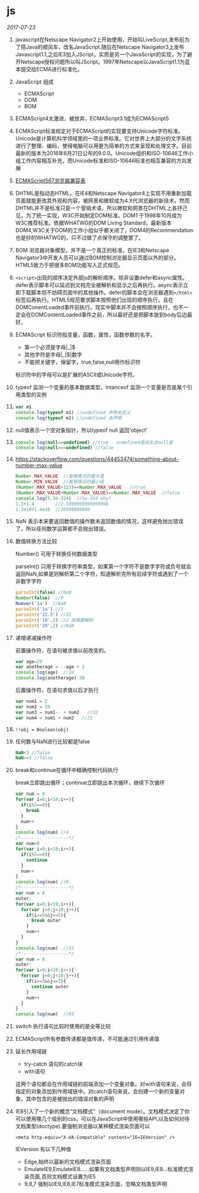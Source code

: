 # js 
*2017-07-23*

1. javascript在Netscape Navigator2上开始使用，开始叫LiveScript,发布前为了搭Java的顺风车，改名JavaScript.随后在Netscape Navigator3上发布Javascript1.1,之后IE3加入JScript，实质是另一个JavaScript的实现，为了避开Netscape授权问题所以叫JScript。1997年Netscape以JavaScript1.1为蓝本提交给ECMA进行标准化。

2. JavaScript 组成

   * ECMAScript
   * DOM
   * BOM

3. ECMAScript4太激进，被放弃，ECMAScript3.1成为ECMAScript5

4. ECMAScript标准规定对于ECMAScript的实现要支持Unicode字符标准。Unicode是计算机科学领域里的一项业界标准。它对世界上大部分的文字系统进行了整理、编码，使得电脑可以用更为简单的方式来呈现和处理文字。目前最新的版本为2016年6月21日公布的9.0.0。Unicode组织和ISO-10646工作小组工作内容相互补充，而Unicode标准和ISO-10646标准也相互兼容的方向发展

5. [ECMAScript567浏览器兼容表](http://kangax.github.io/compat-table/es5/)

6. DHTML是指动态HTML。在IE4和Netscape Navigator4上实现不用重新加载页面就能更改其外观和内容，被网景和微软成为4.X代浏览器的新技术。然而DHTML并不是标准只是一个营销术语，所以微软和网景在DHTML上各抒己见，为了统一实现，W3C开始制定DOM标准。DOM1 于1998年10月成为W3C推荐标准。依据WHATWG的DOM Living Standard，最新版本DOM4,W3C关于DOM的工作小组似乎都关闭了，DOM4的Recommendation 也是抄的WHATWG的，只不过做了点保守的调整罢了。

7. BOM 浏览器对象模型，并不是一个真正的标准，在IE3和Netscape Navigator3中开发人员可以通过BOM控制浏览器显示页面以外的部分。HTML5致力于把很多BOM功能写入正式规范。

8. `<script>`出现的顺序决定外部js的解析顺序。除非设置defer和async属性。defer表示脚本可以延迟到文档完全被解析和显示之后再执行。async表示立即下载脚本但不妨碍页面中的其他操作。defer的脚本会在浏览器遇到`</html>`标签后再执行。HTML5规范要求脚本按照他们出现的顺序执行，且在DOMConentLoaded事件前执行。现实中脚本并不会按照顺序执行，也不一定会在DOMContentLoaded事件之前，所以最好还是把脚本放到body后边最好。

9. ECMAScript 标识符指变量，函数，属性，函数参数的名字。

   * 第一个必须是字母|_|$
   * 其他字符是字母|_|$|数字
   * 不能把关键字，保留字，true,false,null用作标识符

   标识符中的字母可以是扩展的ASCII或Unicode字符。

10. typeof 监测一个变量的基本数据类型，intanceof 监测一个变量是否是某个引用类型的实例

11. ```javascript
    var m1 
    console.log(typeof m1) //undefined 声明未定义
    console.log(typeof m2) //undefined 未声明
    ```

12. null值表示一个空对象指针，所以typeof null 返回‘object’

13. ```javascript
    console.log(null==undefined) //true   undefined值派生自null值
    console.log(null===undefined) //false
    ```

14. https://stackoverflow.com/questions/44453474/something-about-number-max-value

    ```javascript
    Number.MAX_VALUE  //能够表示的最大值 
    Number.MIN_VALUE  //能够表示的最小值	
    (Number.MAX_VALUE+123)==Number.MAX_VALUE   //true
    (Number.MAX_VALUE+Number.MAX_VALUE)==Number.MAX_VALUE  //false
    console.log(5.3e-324)  //5e-324 why?
    1.2+1.4        //2.5999999999999996
    1.2e10+1.4e10  //26000000000
    ```

15. NaN 表示本来要返回数值的操作数未返回数值的情况，这样避免抛出错误了。所以任何数学运算都不会抛出错误。

16. 数值转换方法比较

    Number() 可用于转换任何数据类型

    parseInt() 只用于转换字符串类型，如果第一个字符不是数字字符或负号就会返回NaN,如果是则解析第二个字符，知道解析完所有后续字符或遇到了一个非数字字符

    ```javascript
    parseInt(false) //NaN
    Number(false)  //0
    Numver('1a')  //NaN
    parseInt('1a') //1
    parseInt('22.5') //22
    parseInt('10',2) //2 按基数解析
    parseInt('20',2) //NaN
    ```

17. 递增递减操作符

    前置操作符，在语句被求值以前改变的。

    ```javascript
    var age=29
    var anotherage = --age + 2	
    console.log(age)  //28
    console.log(anotherage) 30
    ```

    后置操作符，在语句求值以后才执行

    ```javascript
    var num1 = 2
    var num2 = 20
    var num3 = num1-- + num2   //22
    var num4 = num1 + num2   //21
    ```

18. `!!obj = Boolean(obj)`

19. 任何数与NaN进行比较都是false

    ```javascript
    NaN<3 //false
    NaN>=3 //false		
    ```

20. break和continue在循环中精确控制代码执行

    break立即跳出循环；continue立即跳出本次循环，继续下次循环

    ```javascript
    var num = 0
    for(var i=0;i<10;i++){
      if(i%5==0){
        break
      }
      num++
    }
    console.log(num) //4
    /*------------------*/
    var num=0
    for(var i=0;i<10;i++){
      if(i%5==0){
        continue
      }
      num++
    }
    console.log(num) //8
    /*------------------*/
    var num = 0
    outer:
    for(var i=0;i<10;i++){
      for(var j=0;j<10;j++){
        if(i==5&&j==5){
          break outer
        }
        num++
      } 
    }
    console.log(num)  //55
    /*------------------*/
    var num = 0
    outer:
    for(var i=0;i<10;i++){
      for(var j=0;j<10;j++){
        if(i==5&&j==5){
          continue outer
        }
        num++
      } 
    }
    console.log(num)  //95
    ```

21. switch 执行语句比较时使用的是全等比较

22. ECMAScript所有参数传递都是值传递，不可能通过引用传递值

23. 延长作用域链

    * try-catch 语句的catch块
    * with语句

    这两个语句都会在作用域链的前端添加一个变量对象。对with语句来说，会将指定的对象添加到作用域链中。对catch语句来说，会创建一个新的变量对象，其中包含的是被抛出的错误对象的声明

24. IE8引入了一个新的概念“文档模式”（document mode）。文档模式决定了你可以使用哪几个级别的css，可以在JavaScript中使用哪些API,以及如何对待文档类型(doctype).要强制浏览器以某种模式渲染页面可以

    `<meta http-equiv="X-UA-Compatible" content="IE=IEVersion" />`

    IEVersion 有以下几种值

    * Edge,始终以最新的文档模式渲染页面
    * EmulateIE9,EmulateIE8……如果有文档类型声明则以IE9,IE8…标准模式渲染页面,否则文档模式设置为IE5
    * 9,8,7 强制以IE9,IE8,IE7标准模式渲染页面，忽略文档类型声明
